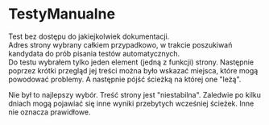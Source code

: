# TestyManualne  

Test bez dostępu do jakiejkolwiek dokumentacji.  
Adres strony wybrany całkiem przypadkowo, w trakcie poszukiwań kandydata do prób pisania testów automatycznych.  
Do testu wybrałem tylko jeden element (jedną z funkcji) strony. Następnie poprzez krótki przegląd jej treści można było wskazać miejsca, które mogą powodować problemy. 
A następnie pójść ścieżką na której one "leżą".  

Nie był to najlepszy wybór. Treść strony jest "niestabilna". Zaledwie po kilku dniach mogą pojawiać się inne wyniki przebytych wcześniej ścieżek. Inne nie oznacza 
prawidłowe.
